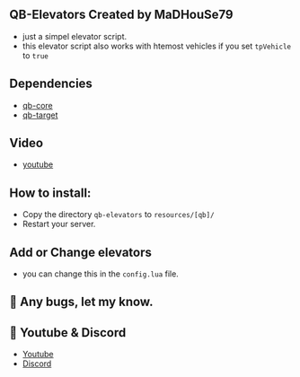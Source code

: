 ## QB-Elevators Created by MaDHouSe79
- just a simpel elevator script.
- this elevator script also works with htemost vehicles if you set `tpVehicle` to `true`

## Dependencies
- [qb-core](https://github.com/qbcore-framework/qb-core)
- [qb-target](https://github.com/qbcore-framework/qb-target)

## Video
- [youtube](https://www.youtube.com/watch?v=MBs9n2RBM-I)

## How to install:
- Copy the directory `qb-elevators` to `resources/[qb]/`
- Restart your server.


## Add or Change elevators
- you can change this in the `config.lua` file.


## 🐞 Any bugs, let my know.

## 🙈 Youtube & Discord
- [Youtube](https://www.youtube.com/c/MaDHouSe79)
- [Discord](https://discord.gg/cEMSeE9dgS)
